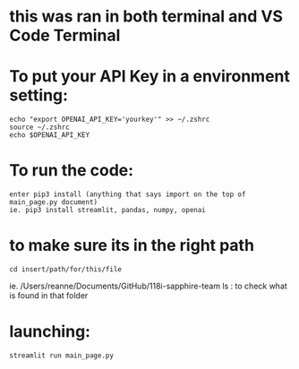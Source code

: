 # this was ran in both terminal and VS Code Terminal

# To put your API Key in a environment setting:
    echo "export OPENAI_API_KEY='yourkey'" >> ~/.zshrc
    source ~/.zshrc
    echo $OPENAI_API_KEY

# To run the code: 
    enter pip3 install (anything that says import on the top of main_page.py document)
    ie. pip3 install streamlit, pandas, numpy, openai

# to make sure its in the right path
    cd insert/path/for/this/file 
   ie. /Users/reanne/Documents/GitHub/118i-sapphire-team
    ls : to check what is found in that folder 

# launching: 
    streamlit run main_page.py